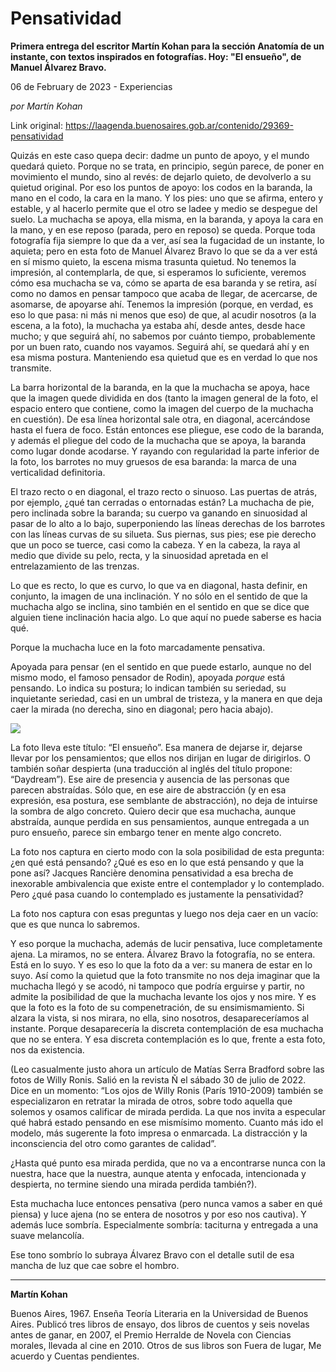 # Pensatividad

**Primera entrega del escritor Martín Kohan para la sección Anatomía de un instante, con textos inspirados en fotografías. Hoy: "El ensueño", de Manuel Álvarez Bravo.**

06 de February de 2023 - Experiencias

_por Martín Kohan_

Link original: https://laagenda.buenosaires.gob.ar/contenido/29369-pensatividad



Quizás en este caso quepa decir: dadme un punto de apoyo, y el mundo quedará quieto. Porque no se trata, en principio, según parece, de poner en movimiento el mundo, sino al revés: de dejarlo quieto, de devolverlo a su quietud original. Por eso los puntos de apoyo: los codos en la baranda, la mano en el codo, la cara en la mano. Y los pies: uno que se afirma, entero y estable, y al hacerlo permite que el otro se ladee y medio se despegue del suelo. La muchacha se apoya, ella misma, en la baranda, y apoya la cara en la mano, y en ese reposo (parada, pero en reposo) se queda. Porque toda fotografía fija siempre lo que da a ver, así sea la fugacidad de un instante, lo aquieta; pero en esta foto de Manuel Álvarez Bravo lo que se da a ver está en sí mismo quieto, la escena misma trasunta quietud. No tenemos la impresión, al contemplarla, de que, si esperamos lo suficiente, veremos cómo esa muchacha se va, cómo se aparta de esa baranda y se retira, así como no damos en pensar tampoco que acaba de llegar, de acercarse, de asomarse, de apoyarse ahí. Tenemos la impresión (porque, en verdad, es eso lo que pasa: ni más ni menos que eso) de que, al acudir nosotros (a la escena, a la foto), la muchacha ya estaba ahí, desde antes, desde hace mucho; y que seguirá ahí, no sabemos por cuánto tiempo, probablemente por un buen rato, cuando nos vayamos. Seguirá ahí, se quedará ahí y en esa misma postura. Manteniendo esa quietud que es en verdad lo que nos transmite.




La barra horizontal de la baranda, en la que la muchacha se apoya, hace que la imagen quede dividida en dos (tanto la imagen general de la foto, el espacio entero que contiene, como la imagen del cuerpo de la muchacha en cuestión). De esa línea horizontal sale otra, en diagonal, acercándose hasta el fuera de foco. Están entonces ese pliegue, ese codo de la baranda, y además el pliegue del codo de la muchacha que se apoya, la baranda como lugar donde acodarse. Y rayando con regularidad la parte inferior de la foto, los barrotes no muy gruesos de esa baranda: la marca de una verticalidad definitoria.




El trazo recto o en diagonal, el trazo recto o sinuoso. Las puertas de atrás, por ejemplo, ¿qué tan cerradas o entornadas están? La muchacha de pie, pero inclinada sobre la baranda; su cuerpo va ganando en sinuosidad al pasar de lo alto a lo bajo, superponiendo las líneas derechas de los barrotes con las líneas curvas de su silueta. Sus piernas, sus pies; ese pie derecho que un poco se tuerce, casi como la cabeza. Y en la cabeza, la raya al medio que divide su pelo, recta, y la sinuosidad apretada en el entrelazamiento de las trenzas.




Lo que es recto, lo que es curvo, lo que va en diagonal, hasta definir, en conjunto, la imagen de una inclinación. Y no sólo en el sentido de que la muchacha algo se inclina, sino también en el sentido en que se dice que alguien tiene inclinación hacia algo. Lo que aquí no puede saberse es hacia qué.




Porque la muchacha luce en la foto marcadamente pensativa.




Apoyada para pensar (en el sentido en que puede estarlo, aunque no del mismo modo, el famoso pensador de Rodin), apoyada *porque* está pensando. Lo indica su postura; lo indican también su seriedad, su inquietante seriedad, casi en un umbral de tristeza, y la manera en que deja caer la mirada (no derecha, sino en diagonal; pero hacia abajo).




![](https://cdn.feater.me/files/images/870352/76575ace-eb86-4d35-9f85-549ecdf5c8bc.jpg)




La foto lleva este título: “El ensueño”. Esa manera de dejarse ir, dejarse llevar por los pensamientos; que ellos nos dirijan en lugar de dirigirlos. O también soñar despierta (una traducción al inglés del título propone: “Daydream”). Ese aire de presencia y ausencia de las personas que parecen abstraídas. Sólo que, en ese aire de abstracción (y en esa expresión, esa postura, ese semblante de abstracción), no deja de intuirse la sombra de algo concreto. Quiero decir que esa muchacha, aunque abstraída, aunque perdida en sus pensamientos, aunque entregada a un puro ensueño, parece sin embargo tener en mente algo concreto.




La foto nos captura en cierto modo con la sola posibilidad de esta pregunta: ¿en qué está pensando? ¿Qué es eso en lo que está pensando y que la pone así? Jacques Rancière denomina pensatividad a esa brecha de inexorable ambivalencia que existe entre el contemplador y lo contemplado. Pero ¿qué pasa cuando lo contemplado es justamente la pensatividad?




La foto nos captura con esas preguntas y luego nos deja caer en un vacío: que es que nunca lo sabremos.




Y eso porque la muchacha, además de lucir pensativa, luce completamente ajena. La miramos, no se entera. Álvarez Bravo la fotografía, no se entera. Está en lo suyo. Y es eso lo que la foto da a ver: su manera de estar en lo suyo. Así como la quietud que la foto transmite no nos deja imaginar que la muchacha llegó y se acodó, ni tampoco que podría erguirse y partir, no admite la posibilidad de que la muchacha levante los ojos y nos mire. Y es que la foto es la foto de su compenetración, de su ensimismamiento. Si alzara la vista, si nos mirara, no ella, sino nosotros, desapareceríamos al instante. Porque desaparecería la discreta contemplación de esa muchacha que no se entera. Y esa discreta contemplación es lo que, frente a esta foto, nos da existencia.




(Leo casualmente justo ahora un artículo de Matías Serra Bradford sobre las fotos de Willy Ronis. Salió en la revista Ñ el sábado 30 de julio de 2022. Dice en un momento: “Los ojos de Willy Ronis (París 1910-2009) también se especializaron en retratar la mirada de otros, sobre todo aquella que solemos y osamos calificar de mirada perdida. La que nos invita a especular qué habrá estado pensando en ese mismísimo momento. Cuanto más ido el modelo, más sugerente la foto impresa o enmarcada. La distracción y la inconsciencia del otro como garantes de calidad”.




¿Hasta qué punto esa mirada perdida, que no va a encontrarse nunca con la nuestra, hace que la nuestra, aunque atenta y enfocada, intencionada y despierta, no termine siendo una mirada perdida también?).




Esta muchacha luce entonces pensativa (pero nunca vamos a saber en qué piensa) y luce ajena (no se entera de nosotros y por eso nos cautiva). Y además luce sombría. Especialmente sombría: taciturna y entregada a una suave melancolía.




Ese tono sombrío lo subraya Álvarez Bravo con el detalle sutil de esa mancha de luz que cae sobre el hombro.




---




**Martín Kohan**




Buenos Aires, 1967. Enseña Teoría Literaria en la Universidad de Buenos Aires. Publicó tres libros de ensayo, dos libros de cuentos y seis novelas antes de ganar, en 2007, el Premio Herralde de Novela con Ciencias morales, llevada al cine en 2010. Otros de sus libros son Fuera de lugar, Me acuerdo y Cuentas pendientes.



